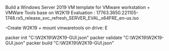 Build a Windows Server 2019 VM template for VMware workstation + VMWare Tools
base on W2K19 Evaluation : 17763.3650.221105-1748.rs5_release_svc_refresh_SERVER_EVAL_x64FRE_en-us.iso

-Create W2K19 + mount vmwaretools on drive: E

 packer init  "C:\W2K19\W2K19-GUI.json"
 packer validate  "C:\W2K19\W2K19-GUI.json"
 packer build  "C:\W2K19\W2K19-GUI.json"

